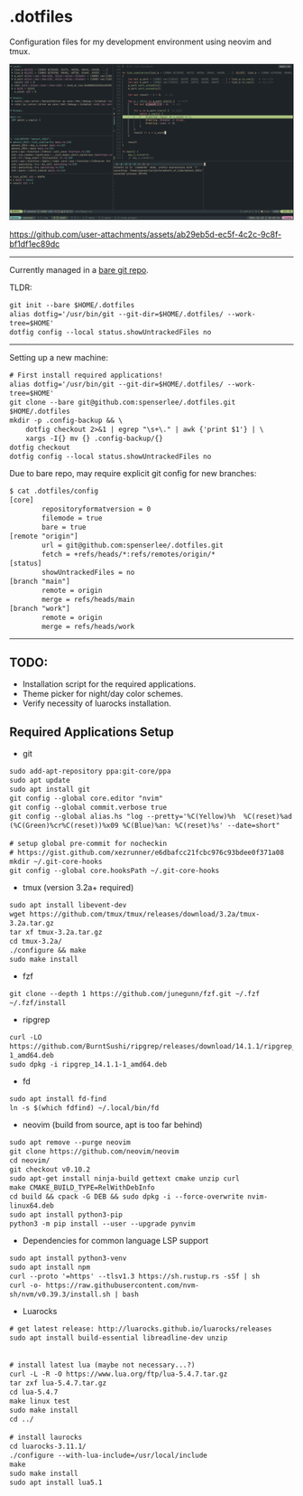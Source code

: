 # .dotfiles

Configuration files for my development environment using neovim and tmux.

![nvim DAP debugging](./.config/dotshowcase/new_preview_01.png?raw=true "Preview nvim DAP")

https://github.com/user-attachments/assets/ab29eb5d-ec5f-4c2c-9c8f-bf1df1ec89dc

---

Currently managed in a [bare git repo](https://www.atlassian.com/git/tutorials/dotfiles).

TLDR:

    git init --bare $HOME/.dotfiles
    alias dotfig='/usr/bin/git --git-dir=$HOME/.dotfiles/ --work-tree=$HOME'
    dotfig config --local status.showUntrackedFiles no

---

Setting up a new machine:

    # First install required applications!
    alias dotfig='/usr/bin/git --git-dir=$HOME/.dotfiles/ --work-tree=$HOME'
    git clone --bare git@github.com:spenserlee/.dotfiles.git $HOME/.dotfiles
    mkdir -p .config-backup && \
        dotfig checkout 2>&1 | egrep "\s+\." | awk {'print $1'} | \
        xargs -I{} mv {} .config-backup/{}
    dotfig checkout
    dotfig config --local status.showUntrackedFiles no

Due to bare repo, may require explicit git config for new branches:

    $ cat .dotfiles/config
    [core]
            repositoryformatversion = 0
            filemode = true
            bare = true
    [remote "origin"]
            url = git@github.com:spenserlee/.dotfiles.git
            fetch = +refs/heads/*:refs/remotes/origin/*
    [status]
            showUntrackedFiles = no
    [branch "main"]
            remote = origin
            merge = refs/heads/main
    [branch "work"]
            remote = origin
            merge = refs/heads/work

---

## TODO:

* Installation script for the required applications.
* Theme picker for night/day color schemes.
* Verify necessity of luarocks installation.


## Required Applications Setup

* git
```
sudo add-apt-repository ppa:git-core/ppa
sudo apt update
sudo apt install git
git config --global core.editor "nvim"
git config --global commit.verbose true
git config --global alias.hs "log --pretty='%C(Yellow)%h  %C(reset)%ad (%C(Green)%cr%C(reset))%x09 %C(Blue)%an: %C(reset)%s' --date=short"

# setup global pre-commit for nocheckin
# https://gist.github.com/xezrunner/e6dbafcc21fcbc976c93bdee0f371a08
mkdir ~/.git-core-hooks
git config --global core.hooksPath ~/.git-core-hooks
```
* tmux (version 3.2a+ required)
```
sudo apt install libevent-dev
wget https://github.com/tmux/tmux/releases/download/3.2a/tmux-3.2a.tar.gz
tar xf tmux-3.2a.tar.gz
cd tmux-3.2a/
./configure && make
sudo make install
```
* fzf
```
git clone --depth 1 https://github.com/junegunn/fzf.git ~/.fzf
~/.fzf/install
```
* ripgrep
```
curl -LO https://github.com/BurntSushi/ripgrep/releases/download/14.1.1/ripgrep_14.1.1-1_amd64.deb
sudo dpkg -i ripgrep_14.1.1-1_amd64.deb
```
* fd
```
sudo apt install fd-find
ln -s $(which fdfind) ~/.local/bin/fd
```
* neovim (build from source, apt is too far behind)
```
sudo apt remove --purge neovim
git clone https://github.com/neovim/neovim
cd neovim/
git checkout v0.10.2
sudo apt-get install ninja-build gettext cmake unzip curl
make CMAKE_BUILD_TYPE=RelWithDebInfo
cd build && cpack -G DEB && sudo dpkg -i --force-overwrite nvim-linux64.deb
sudo apt install python3-pip
python3 -m pip install --user --upgrade pynvim
```
* Dependencies for common language LSP support
```
sudo apt install python3-venv
sudo apt install npm
curl --proto '=https' --tlsv1.3 https://sh.rustup.rs -sSf | sh
curl -o- https://raw.githubusercontent.com/nvm-sh/nvm/v0.39.3/install.sh | bash
```
* Luarocks
```
# get latest release: http://luarocks.github.io/luarocks/releases
sudo apt install build-essential libreadline-dev unzip


# install latest lua (maybe not necessary...?)
curl -L -R -O https://www.lua.org/ftp/lua-5.4.7.tar.gz
tar zxf lua-5.4.7.tar.gz
cd lua-5.4.7
make linux test
sudo make install
cd ../

# install laurocks
cd luarocks-3.11.1/
./configure --with-lua-include=/usr/local/include
make
sudo make install
sudo apt install lua5.1
```
